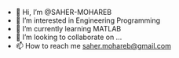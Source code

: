 - 👋 Hi, I’m @SAHER-MOHAREB
- 👀 I’m interested in Engineering Programming
- 🌱 I’m currently learning MATLAB
- 💞️ I’m looking to collaborate on ...
- 📫 How to reach me saher.mohareb@gmail.com

<!---
SAHER-MOHAREB/SAHER-MOHAREB is a ✨ special ✨ repository because its `README.md` (this file) appears on your GitHub profile.
You can click the Preview link to take a look at your changes.
--->
